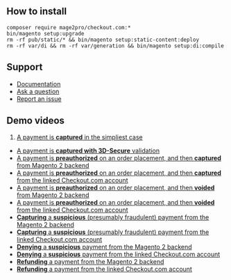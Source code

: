 ## How to install
```
composer require mage2pro/checkout.com:*
bin/magento setup:upgrade
rm -rf pub/static/* && bin/magento setup:static-content:deploy
rm -rf var/di && rm -rf var/generation && bin/magento setup:di:compile
```

## Support
- [Documentation](https://mage2.pro/c/extensions/checkout-com)
- [Ask a question](https://mage2.pro/c/extensions/checkout-com)
- [Report an issue](https://github.com/CKOTech/checkout-magento2-plugin/issues/new)

## Demo videos

1. [A payment is **captured**  in the simpliest case](https://www.youtube.com/watch?v=63dyHw_u4wI)
- [A payment is **captured with 3D-Secure** validation](https://www.youtube.com/watch?v=P0NFkaXuXtU)
- [A payment is **preauthorized** on an order placement, and then **captured** from Magento 2 backend](https://www.youtube.com/watch?v=iUC7CMhyHiM)
- [A payment is **preauthorized** on an order placement, and then **captured** from the linked Checkout.com account](https://www.youtube.com/watch?v=13mH3zIx86A)
- [A payment is **preauthorized** on an order placement, and then **voided** from Magento 2 backend](https://www.youtube.com/watch?v=rADpHE8XyY0)
- [A payment is **preauthorized** on an order placement, and then **voided** from the linked Checkout.com account](https://www.youtube.com/watch?v=QArgVj4g-Sc)
- [**Capturing** a **suspicious** (presumably fraudulent) payment from the Magento 2 backend](https://www.youtube.com/watch?v=t1NDr3eoS4g)
- [**Capturing** a **suspicious** (presumably fraudulent) payment from the linked Checkout.com account](https://www.youtube.com/watch?v=tfAvP19_6WM)
- [**Denying** a **suspicious** payment from the Magento 2 backend](https://www.youtube.com/watch?v=7odT-fqby8o)
- [**Denying** a **suspicious** payment from the linked Checkout.com account](https://www.youtube.com/watch?v=nwWiJ_8kjFM)
- [**Refunding** a payment from the Magento 2 backend](https://www.youtube.com/watch?v=JmDB2_cXx1U)
- [**Refunding** a payment from the linked Checkout.com account](https://www.youtube.com/watch?v=nqDdcC2D3GU)

